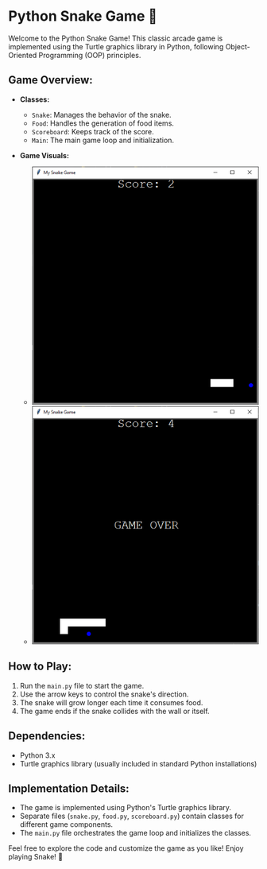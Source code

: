 # Python Snake Game 🐍

Welcome to the Python Snake Game! This classic arcade game is implemented using the Turtle graphics library in Python, following Object-Oriented Programming (OOP) principles.

## Game Overview:
- **Classes:**
  - `Snake`: Manages the behavior of the snake.
  - `Food`: Handles the generation of food items.
  - `Scoreboard`: Keeps track of the score.
  - `Main`: The main game loop and initialization.

- **Game Visuals:**
  - ![Screenshot 1](https://github.com/ashay-thamankar/python_projects/blob/main/snake_game_using_turtle/game%20visuals/Screenshot%20snake%20game%201.png)
  - ![Screenshot 2](https://github.com/ashay-thamankar/python_projects/blob/main/snake_game_using_turtle/game%20visuals/Screenshot%20snake%20game%202.png)

## How to Play:
1. Run the `main.py` file to start the game.
2. Use the arrow keys to control the snake's direction.
3. The snake will grow longer each time it consumes food.
4. The game ends if the snake collides with the wall or itself.

## Dependencies:
- Python 3.x
- Turtle graphics library (usually included in standard Python installations)

## Implementation Details:
- The game is implemented using Python's Turtle graphics library.
- Separate files (`snake.py`, `food.py`, `scoreboard.py`) contain classes for different game components.
- The `main.py` file orchestrates the game loop and initializes the classes.

Feel free to explore the code and customize the game as you like! Enjoy playing Snake! 🐍
